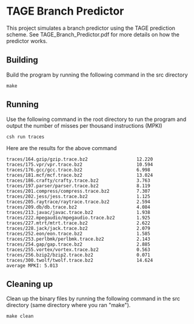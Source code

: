 # TAGE Branch Predictor

This project simulates a branch predictor using the TAGE prediction scheme. See TAGE_Branch_Predictor.pdf for more details on how the predictor works.

## Building

Build the program by running the following command in the src directory
```shell
make
```

## Running

Use the following command in the root directory to run the program and output the number of misses per thousand instructions (MPKI)
```shell
csh run traces
```

Here are the results for the above command
```shell
traces/164.gzip/gzip.trace.bz2                  12.220
traces/175.vpr/vpr.trace.bz2                    10.594
traces/176.gcc/gcc.trace.bz2                    6.998
traces/181.mcf/mcf.trace.bz2                    13.024
traces/186.crafty/crafty.trace.bz2              3.763
traces/197.parser/parser.trace.bz2              8.119
traces/201.compress/compress.trace.bz2          7.307
traces/202.jess/jess.trace.bz2                  1.125
traces/205.raytrace/raytrace.trace.bz2          2.594
traces/209.db/db.trace.bz2                      4.084
traces/213.javac/javac.trace.bz2                1.938
traces/222.mpegaudio/mpegaudio.trace.bz2        1.925
traces/227.mtrt/mtrt.trace.bz2                  2.622
traces/228.jack/jack.trace.bz2                  2.079
traces/252.eon/eon.trace.bz2                    1.585
traces/253.perlbmk/perlbmk.trace.bz2            2.143
traces/254.gap/gap.trace.bz2                    2.885
traces/255.vortex/vortex.trace.bz2              0.563
traces/256.bzip2/bzip2.trace.bz2                0.071
traces/300.twolf/twolf.trace.bz2                14.624
average MPKI: 5.013
```

## Cleaning up

Clean up the binary files by running the following command in the src directory (same directory where you ran "make"). 
```shell
make clean
```
